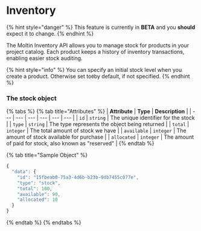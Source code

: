 # Inventory

{% hint style="danger" %}
This feature is currently in **BETA** and you **should** expect it to change.
{% endhint %}

The Moltin Inventory API allows you to manage stock for products in your project catalog. Each product keeps a history of inventory transactions, enabling easier stock auditing.

{% hint style="info" %}
You can specify an initial stock level when you create a product. Otherwise set to`0`by default, if not specified.
{% endhint %}

### The stock object

{% tabs %}
{% tab title="Attributes" %}
| **Attribute** | **Type** | **Description** |
| --- | --- | --- | --- | --- | --- |
| `id` | `string` | The unique identifier for the stock |
| `type` | `string` | The type represents the object being returned |
| `total` | `integer` | The total amount of stock we have |
| `available` | `integer` | The amount of stock available for purchase |
| `allocated` | `integer` | The amount of paid for stock, also known as "reserved" |
{% endtab %}

{% tab title="Sample Object" %}
```javascript
{
  "data": {
    "id": "15fbeab0-75a3-4d6b-b23b-9db7455c077e",
    "type": "stock",
    "total": 100,
    "available": 90,
    "allocated": 10
  }
}
```
{% endtab %}
{% endtabs %}


